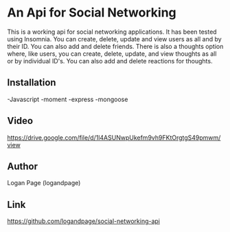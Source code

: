 # An Api for Social Networking

This is a working api for social networking applications. It has been tested using Insomnia. You can create, delete, update and view users as all and by their ID. You can also add and delete friends. There is also a thoughts option where, like users, you can create, delete, update, and view thoughts as all or by individual ID's. You can also add and delete reactions for thoughts.

## Installation
-Javascript
-moment
-express
-mongoose

## Video
https://drive.google.com/file/d/1l4ASUNwpUkefm9vh9FKtOrgtgS49pmwm/view

## Author
Logan Page (logandpage)

## Link
https://github.com/logandpage/social-networking-api